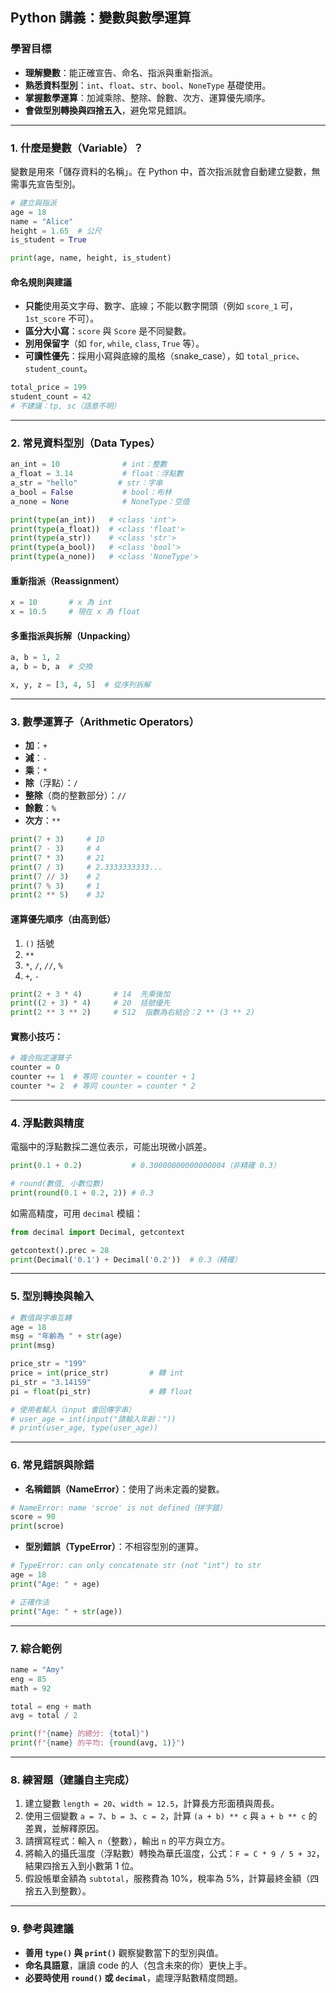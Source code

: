 ## Python 講義：變數與數學運算

### 學習目標
- **理解變數**：能正確宣告、命名、指派與重新指派。
- **熟悉資料型別**：`int`、`float`、`str`、`bool`、`NoneType` 基礎使用。
- **掌握數學運算**：加減乘除、整除、餘數、次方、運算優先順序。
- **會做型別轉換與四捨五入**，避免常見錯誤。

---

### 1. 什麼是變數（Variable）？
變數是用來「儲存資料的名稱」。在 Python 中，首次指派就會自動建立變數，無需事先宣告型別。

```python
# 建立與指派
age = 18
name = "Alice"
height = 1.65  # 公尺
is_student = True

print(age, name, height, is_student)
```

#### 命名規則與建議
- **只能**使用英文字母、數字、底線；不能以數字開頭（例如 `score_1` 可，`1st_score` 不可）。
- **區分大小寫**：`score` 與 `Score` 是不同變數。
- **別用保留字**（如 `for`, `while`, `class`, `True` 等）。
- **可讀性優先**：採用小寫與底線的風格（snake_case），如 `total_price`、`student_count`。

```python
total_price = 199
student_count = 42
# 不建議：tp, sc（語意不明）
```

---

### 2. 常見資料型別（Data Types）
```python
an_int = 10              # int：整數
a_float = 3.14           # float：浮點數
a_str = "hello"         # str：字串
a_bool = False           # bool：布林
a_none = None            # NoneType：空值

print(type(an_int))   # <class 'int'>
print(type(a_float))  # <class 'float'>
print(type(a_str))    # <class 'str'>
print(type(a_bool))   # <class 'bool'>
print(type(a_none))   # <class 'NoneType'>
```

#### 重新指派（Reassignment）
```python
x = 10       # x 為 int
x = 10.5     # 現在 x 為 float
```

#### 多重指派與拆解（Unpacking）
```python
a, b = 1, 2
a, b = b, a  # 交換

x, y, z = [3, 4, 5]  # 從序列拆解
```

---

### 3. 數學運算子（Arithmetic Operators）
- **加**：`+`
- **減**：`-`
- **乘**：`*`
- **除**（浮點）：`/`
- **整除**（商的整數部分）：`//`
- **餘數**：`%`
- **次方**：`**`

```python
print(7 + 3)     # 10
print(7 - 3)     # 4
print(7 * 3)     # 21
print(7 / 3)     # 2.3333333333...
print(7 // 3)    # 2
print(7 % 3)     # 1
print(2 ** 5)    # 32
```

#### 運算優先順序（由高到低）
1. `()` 括號
2. `**`
3. `*`, `/`, `//`, `%`
4. `+`, `-`

```python
print(2 + 3 * 4)       # 14  先乘後加
print((2 + 3) * 4)     # 20  括號優先
print(2 ** 3 ** 2)     # 512  指數為右結合：2 ** (3 ** 2)
```

#### 實務小技巧：
```python
# 複合指定運算子
counter = 0
counter += 1  # 等同 counter = counter + 1
counter *= 2  # 等同 counter = counter * 2
```

---

### 4. 浮點數與精度
電腦中的浮點數採二進位表示，可能出現微小誤差。

```python
print(0.1 + 0.2)           # 0.30000000000000004（非精確 0.3）

# round(數值, 小數位數)
print(round(0.1 + 0.2, 2)) # 0.3
```

如需高精度，可用 `decimal` 模組：
```python
from decimal import Decimal, getcontext

getcontext().prec = 28
print(Decimal('0.1') + Decimal('0.2'))  # 0.3（精確）
```

---

### 5. 型別轉換與輸入
```python
# 數值與字串互轉
age = 18
msg = "年齡為 " + str(age)
print(msg)

price_str = "199"
price = int(price_str)         # 轉 int
pi_str = "3.14159"
pi = float(pi_str)             # 轉 float

# 使用者輸入（input 會回傳字串）
# user_age = int(input("請輸入年齡："))
# print(user_age, type(user_age))
```

---

### 6. 常見錯誤與除錯
- **名稱錯誤（NameError）**：使用了尚未定義的變數。
```python
# NameError: name 'scroe' is not defined（拼字錯）
score = 90
print(scroe)
```

- **型別錯誤（TypeError）**：不相容型別的運算。
```python
# TypeError: can only concatenate str (not "int") to str
age = 18
print("Age: " + age)

# 正確作法
print("Age: " + str(age))
```

---

### 7. 綜合範例
```python
name = "Amy"
eng = 85
math = 92

total = eng + math
avg = total / 2

print(f"{name} 的總分: {total}")
print(f"{name} 的平均: {round(avg, 1)}")
```

---

### 8. 練習題（建議自主完成）
1. 建立變數 `length = 20`、`width = 12.5`，計算長方形面積與周長。
2. 使用三個變數 `a = 7`、`b = 3`、`c = 2`，計算 `(a + b) ** c` 與 `a + b ** c` 的差異，並解釋原因。
3. 請撰寫程式：輸入 `n`（整數），輸出 `n` 的平方與立方。
4. 將輸入的攝氏溫度（浮點數）轉換為華氏溫度，公式：`F = C * 9 / 5 + 32`，結果四捨五入到小數第 1 位。
5. 假設帳單金額為 `subtotal`，服務費為 10%，稅率為 5%，計算最終金額（四捨五入到整數）。

---

### 9. 參考與建議
- **善用 `type()` 與 `print()`** 觀察變數當下的型別與值。
- **命名具語意**，讓讀 code 的人（包含未來的你）更快上手。
- **必要時使用 `round()` 或 `decimal`**，處理浮點數精度問題。



